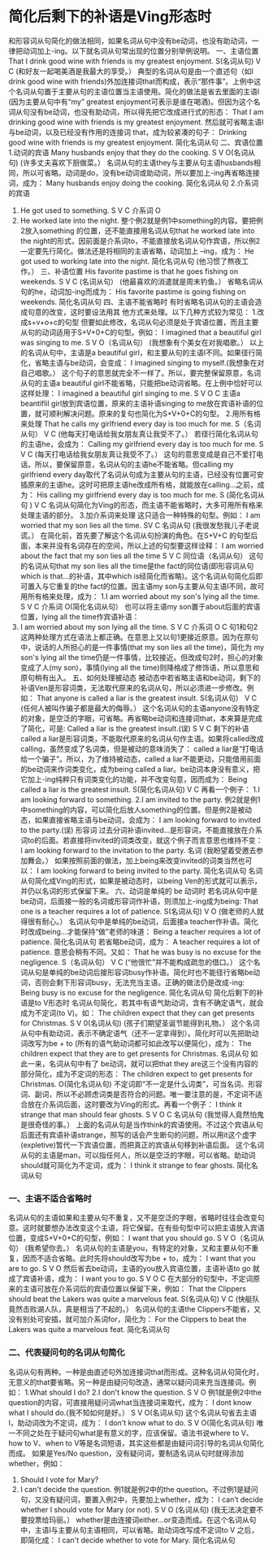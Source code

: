 # 简化后剩下的补语是Ving形态时

和形容词从句简化的做法相同，如果名词从句中没有be动词，也没有助动词，一律把动词加上-ing。以下就名词从句常出现的位置分别举例说明。
一、主语位置
That I drink good wine with friends is my greatest enjoyment.
S(名词从句) V C
(和好友一起喝美酒是我最大的享受。）
典型的名词从句是由一个直述句（如I drink good wine with friends)外加连接词that而构成，表示“那件事”。上例中这个名词从句置于主要从句的主语位置当主语使用。简化的做法是省去里面的主语I (因为主要从句中有“my” greatest enjoyment可表示是谁在喝酒)。但因为这个名词从句没有be动词，也没有助动词，所以得先把它改成进行式的形态：
That I am drinking good wine with friends is my greatest enjoyment.
然后就可省略主语I与be动词，以及已经没有作用的连接词 that，成为较紧凑的句子：
Drinking good wine with friends is my greatest enjoyment.
简化名词从句
二、宾语位置
1.动词的宾语
Many husbands enjoy that they do the cooking.
S V O(名词从句)
(许多丈夫喜欢下厨做菜。）
名词从句的主语they与主要从句主语husbands相同，所以可省略。动词是do，没有be动词或助动词，所以要加上-ing再省略连接词，成为：
Many husbands enjoy doing the cooking.
简化名词从句
2.介系词的宾语
1. He got used to something.
S V C 介系词 O
2. He worked late into the night.
整个例2就是例1中something的内容。要把例2放入something 的位置，还不能直接用名词从句that he worked late into the night的形式，因前面是介系词to，不能直接放名词从句作宾语，所以例2—定要先行简化。做法还是将相同的主语省略，动词加上 –ing，成为：
He got used to working late into the night.
简化名词从句
(他习惯了熬夜工作。）
三、补语位置
His favorite pastime is that he goes fishing on weekends.
S V C (名词从句）
(他最喜欢的消遣就是周末钓鱼。）
省略名词从句的he，动词加-ing而成为：
His favorite pastime is going fishing on weekends.
简化名词从句
四、主语不能省略时
有时省略名词从句的主语会造成句意的改变，这时要设法用其 他方式来处理。以下几种方式较为常见：
1.改成s+v+o+c的句型
但要如此修改，名词从句必须是处于宾语位置，而且主要从句的动词适用于S+V+0+C的句型。例如：
I imagined that a beautiful girl was singing to me.
S V O（名词从句）
(我想象有个美女在对我唱歌。）
以上的名词从句中，主语是a beautiful girl，和主要从句的主语I不同。如果径行简化，省略主语与be动词，会变成：
I imagined singing to myself.(我想象在对自己唱歌。）
这个句子的意思就完全不一样了。所以，要完整保留原意，名词从句的主语a beautiful girl不能省略，只能把be动词省略。在上例中恰好可以这样处理：
I imagined a beautiful girl singing to me.
S V O C
主语a beantiflil girl放到宾语位置，原来的主语补语singing to me放在宾语补语的位置，就可顺利解决问题。原来的复句也简化为S+V+0+C的句型。
2.用所有格来处理
That he calls my girlfriend every day is too much for me.
S（名词从句） V C
(他每天打电话给我女朋友真让我受不了。）
若径行简化名词从句的主语he，会成为：
Calling my girlfriend every day is too much for me.
S V C
(每天打电话给我女朋友真让我受不了。）
这句的意思变成是自己不爱打电话。所以，要保留原意，名词从句的主语he不能省略。但calling my girlfriend every day取代了名词从句成为主要从句的主语，已经没有位置可安插原来的主语he。这时可把原主语he改成所有格，就能放在calling…之前，成为：
His calling my girlfriend every day is too much for me.
S (简化名词从句 ) V C
名词从句简化为Ving的形态，而主语不能省略时，大多可用所有格来处理主语的部分。
3.加介系词来处理
这只适合一种特殊的句型。例如：
I am worried that my son lies all the time.
SV C 名词从句
(我很发愁我儿子老说谎。）
在简化前，首先要了解这个名词从句扮演的角色。在S+V+C 的句型后面，本来并没有名词存在的空间，所以上述的句型要这样诠释：
I am worried about the fact that my son lies all the time
S V C 同位语（名词从句）
这句的名词从句that my son lies all the time是the fact的同位语(即形容词从句which is that...的补语，其中which is经简化而省略)。这个名词从句简化后即可置入与它重复的the fact的位置。因主语my son与主要从句主语I不同，故可用所有格来处理，成为：
1.I am worried about my son's lying all the time.
S V C 介系词 O(简化名词从句）
也可以将主语my son置于about后面的宾语位置，lying all the time作宾语补语：
2. I am worried about my son lying all the time.
S V C 介系词 O C
句1和句2这两种处理方式在语法上都正确。在意思上又以句1更接近原意。因为在原句中，说话的人所担心的是一件事情(that my son lies all the time)，简化为 my son's lying all the time仍是一件事情，比较接近。但改成句2时，担心的对象变成了人(my son)，事情(lying all the time)则降格成了修饰语，所以意思和原句稍有出入。
五、如何处理被动态
被动态中若省略主语和be动词，剩下的补语Ven是形容词类，无法取代原来的名词从句，所以必须进一步修改。例如：
That anyone is called a liar is the greatest insult.
S(名词从句） V C
(任何人被叫作骗子都是最大的侮辱。）
这个名词从句的主语anyone没有特定的对象，是空泛的字眼，可省略。再省略be动词和连接词that，本来算是完成了简化，可是:
Called a liar is the greatest insult.(误)
S V C
剩下的补语called a liar是形容词类，不能取代原来的名词从句作主语。如果将called改成calling，虽然变成了名词类，但是被动的意味消失了： called a liar是“打电话给一个骗子”。所以，为了维持被动态，called a liar不能更动，只能借用前面的be动词来作词类变化，成为being called a liar。be动词本身没有意义，把它加上-ing纯粹只有词类变化的功能，并不改变句意，因而成为：
Being called a liar is the greatest insult.
S(简化名词从句) V C
再看一个例子：
1.I am looking forward to something.
2.I am invited to the party.
例2就是例1中something的内容，可以简化后放人something的位置。但是例2是被动态，如果直接省略主语与be动词，会成为：
I am looking forward to invited to the party.(误)
形容词
过去分词补语invited...是形容词，不能直接放在介系词to的后面。若直接将invited的词类改变，就这个例子而言意思也维持不变：
I am looking forward to the invitation to the party.
名词
(我盼望着受邀去参加舞会。）
如果按照前面的做法，加上being来改变invited的词类当然也可以：
I am looking forward to being invited to the party.
简化名词从句
名词从句简化成Ving的形式，如果是被动态时，以being Ven的形式就可以表示，并仍以名词的形式保留下来。
六、动词是单纯的 be 动词时
若名词从句中是be动词，后面接一般的名词或形容词作补语，则须加上-ing成为being:
That one is a teacher requires a lot of patience.
S(名词从句) V O
(做老师的人就得很有耐心。）
名词从句中是单纯的be动词，后面接a teacher作补语。简化时改成being...才能保持“做”老师的味道：
Being a teacher requires a lot of patience.
简化名词从句
若省略be动词，成为：
A teacher requires a lot of patience.
意思会稍有不同。又如：
That he was busy is no excuse for the negligence.
S（名词从句） V C
(“他很忙”并不能构成疏忽的借口。）
这个名词从句是单纯的be动词后接形容词busy作补语。简化时也不能径行省略be动词，否则会剩下形容词busy，无法充当主语。正确的做法仍是改成-ing:
Being busy is no excuse for the negligence.
简化名词从句
简化后剩下的补语是to V形态时
名词从句简化，若其中有语气助动词，含有不确定语气，就会成为不定词(to V)。如：
The children expect that they can get presents for Christmas.
S V 0(名词从句)
(孩子们期望圣诞节能得到礼物。）
这个名词从句中有助动词，表示不确定语气（还不一定拿得到）。简化时可以先把助动词改写为be + to (所有的语气助动词都可如此改写以便简化)，成为：
The children expect that they are to get presents for Christmas.
名词从句
如此一来，名词从句中有了 be动词，就可以把that they are这三个没有内容的部分简化，成为不定词的形态：
The children expect to get presents for Christmas.
O(简化名词从句)
不定词即“不一定是什么词类”，可当名词、形容词、副词，所以不必顾虑词类是否符合的问题。唯一要注意的是，不定词不适合放在介系词后面，这时要改为Ving的形式。再看一个例子：
I think it strange that man should fear ghosts.
S V O C 名词从句
(我觉得人竟然怕鬼是很奇怪的事。）
上面的名词从句是当作think的宾语使用。不过这个宾语从句后面还有宾语补语strange，照写的话会产生断句的问题，所以用it这个虚字(expletive)暂代一下宾语位置，而把真正的宾语从句移到补语后面。
这个名词从句的主语是man，可以指任何人，所以是空泛的字眼，可以省略。助动词should就可简化为不定词，成为：
I think it strange to fear ghosts.
简化名词从句

### 一、主语不适合省略时


名词从句的主语如果和主要从句不重复，又不是空泛的字眼，省略时往往会改变句意。这时就要想办法改变这个主语，将它保留。在有些句型中可以把主语放入宾语位置，变成S+V+0+C的句型，例如：
I want that you should go.
S V O（名词从句）
(我希望你去。）
名词从句的主语是you，有特定的对象，又和主要从句不重复，因而不适合省略。此时先将should改写为be + to，成为：
I want that you are to go.
S V O
然后省去be动词，主语的you放入宾语位置，主语补语to go 就成了宾语补语，成为：
I want you to go.
S V O C
在大部分的句型中，不定词原来的主语可放在介系词后的宾语位置以保留下来，例如：
That the Clippers should beat the Lakers was quite a marvelous feat.
S(名词从句) V C
(快艇队竟然击败湖人队，真是相当了不起的。）
名词从句的主语the Clippers不能省，又没有别处可安插，就可加介系词for，简化为：
For the Clippers to beat the Lakers was quite a marvelous feat.
简化名词从句

### 二、代表疑问句的名词从句简化


名词从句有两种。一种是由直述句外加连接词that而形成。这种名词从句简化时，无意义的that要省略。另一种是由疑问句改造，通常以疑问词来充当连接词。例如：
1.What should I do?
2.I don't know the question.
S V O
例1就是例2中the question的内容，可直接用疑问词what当连接词来取代，成为：
I dont know what I should do.(我不知如何是好。）
S V O(名词从句)
这个名词从句省去主语I，助动词改为不定词，成为：
I don't know what to do.
S V O(简化名词从句)
唯一不同之处在于疑问句what是有意义的字，应该保留。语法书说where to V、how to V、when to V等是名词短语，其实这些都是由疑问词引导的名词从句简化而成。
如果是Yes/No question，没有疑问词，要制造名词从句时就得添加whether，例如：
1. Should I vote for Mary?
2. I can't decide the question.
例1就是例2中的the question。不过例1是疑问句，又没有疑问词，要置入例2中，先要加上whether，成为：
I can’t decide whether I should vote for Mary (or not).
S V O (名词从句)
(我无法决定要不要投票给玛丽。）
whether是由连接词either...or变造而成。在这个名词从句中，主语I与主要从句主语相同，可以省略。助动词改写成不定词to V 之后，即简化成：
I can't decide whether to vote for Mary.
简化名词从句
